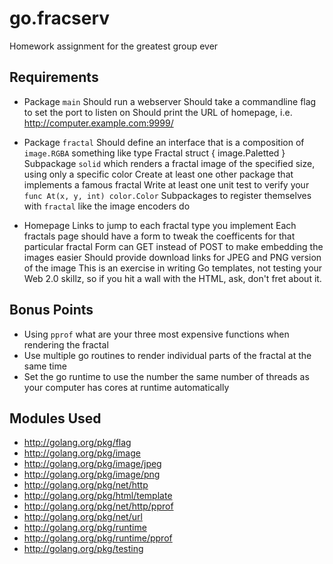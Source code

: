 go.fracserv
===========

Homework assignment for the greatest group ever

Requirements
------------

* Package `main`
  Should run a webserver
  Should take a commandline flag to set the port to listen on
  Should print the URL of homepage, i.e. http://computer.example.com:9999/

* Package `fractal`
  Should define an interface that is a composition of `image.RGBA` something like
    type Fractal struct {
		image.Paletted
	}
  Subpackage `solid` which renders a fractal image of the specified size, using only a specific color
  Create at least one other package that implements a famous fractal
  Write at least one unit test to verify your `func At(x, y, int) color.Color`
  Subpackages to register themselves with `fractal` like the image encoders do

* Homepage
  Links to jump to each fractal type you implement
  Each fractals page should have a form to tweak the coefficents for that particular fractal
  Form can GET instead of POST to make embedding the images easier
  Should provide download links for JPEG and PNG version of the image
  This is an exercise in writing Go templates, not testing your Web 2.0 skillz, so if you hit a wall with the HTML, ask, don't fret about it.


Bonus Points
------------
* Using `pprof` what are your three most expensive functions when rendering the fractal
* Use multiple go routines to render individual parts of the fractal at the same time
* Set the go runtime to use the number the same number of threads as your computer has cores at runtime automatically


Modules Used
------------
* <http://golang.org/pkg/flag>
* <http://golang.org/pkg/image>
* <http://golang.org/pkg/image/jpeg>
* <http://golang.org/pkg/image/png>
* <http://golang.org/pkg/net/http>
* <http://golang.org/pkg/html/template>
* <http://golang.org/pkg/net/http/pprof>
* <http://golang.org/pkg/net/url>
* <http://golang.org/pkg/runtime>
* <http://golang.org/pkg/runtime/pprof>
* <http://golang.org/pkg/testing>
